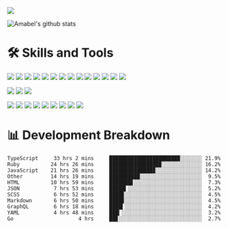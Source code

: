 <img src="https://img.shields.io/badge/last%20updated%20at-2021--01--07%2000%3A28%20(UTC)-brightgreen?style=for-the-badge">


![Amabel's github stats](https://github-readme-stats.vercel.app/api?username=amabel)


# 🛠️ Skills and Tools

[![](https://img.shields.io/badge/-JavaScript-f7e018?style=flat-square&logo=javascript&logoColor=white)](https://www.ecma-international.org/)
[![](https://img.shields.io/badge/-Angular-DD0031?style=flat-square&logo=angular&logoColor=white)](https://angular.io/)
[![](https://img.shields.io/badge/-Ruby-CC342D?style=flat-square&logo=ruby&logoColor=white)](https://www.ruby-lang.org/en/)
[![](https://img.shields.io/badge/-Ruby%20on%20Rails-CC0000?style=flat-square&logo=ruby-on-rails&logoColor=white)](https://rubyonrails.org/)
[![](https://img.shields.io/badge/-Vue.js-4fc08d?style=flat-square&logo=vue.js&logoColor=ffffff)](https://vuejs.org/)
[![](https://img.shields.io/badge/-Node.js-43853d?style=flat-square&logo=node.js&logoColor=ffffff)](https://nodejs.org/)
[![](https://img.shields.io/badge/-Go-00ADD8?style=flat-square&logo=go&logoColor=white)](https://golang.org/)
[![](https://img.shields.io/badge/-Python-3776AB?style=flat-square&logo=python&logoColor=ffffff)](https://www.python.org/)
[![](https://img.shields.io/badge/-Nginx-269539?style=flat-square&logo=nginx&logoColor=ffffff)](https://nginx.org/)
[![](https://img.shields.io/badge/-React-61DAFB?style=flat-square&logo=react&logoColor=white)](https://reactjs.org/)
[![](https://img.shields.io/badge/-HTML5-E34F26?style=flat-square&logo=html5&logoColor=white)](https://html.spec.whatwg.org/)
[![](https://img.shields.io/badge/-CSS3-1572B6?style=flat-square&logo=css3&logoColor=white)](https://www.w3.org/Style/CSS/)
[![](https://img.shields.io/badge/-Electron-47848F?style=flat-square&logo=electron&logoColor=white)](https://www.electronjs.org/)
[![](https://img.shields.io/badge/-Java-007396?style=flat-square&logo=java&logoColor=ffffff)](https://www.java.com/)

[![](https://img.shields.io/badge/-MySQL-4479A1?style=flat-square&logo=mysql&logoColor=white)](https://www.mysql.com/)
[![](https://img.shields.io/badge/-Redis-DC382D?style=flat-square&logo=redis&logoColor=white)](https://redis.io/)
[![](https://img.shields.io/badge/-PostgreSQL-336791?style=flat-square&logo=postgresql&logoColor=white)](https://www.postgresql.org/)

[![](https://img.shields.io/badge/-Visual%20Studio%20Code-007ACC?style=flat-square&logo=visual-studio-code&logoColor=white)](https://code.visualstudio.com/)
[![](https://img.shields.io/badge/-Git-f05032?style=flat-square&logo=git&logoColor=white)](https://git-scm.com/)
[![](https://img.shields.io/badge/-NPM-cb3837?style=flat-square&logo=npm&logoColor=white)](https://npmjs.com/)
[![](https://img.shields.io/badge/-Docker-2496ED?style=flat-square&logo=docker&logoColor=ffffff)](https://www.docker.com/)
[![](https://img.shields.io/badge/-Postman-FF6C37?style=flat-square&logo=postman&logoColor=white)](https://www.linuxfoundation.org/)
[![](https://img.shields.io/badge/-Debian-A81D33?style=flat-square&logo=debian&logoColor=white)](https://www.debian.org/)
[![](https://img.shields.io/badge/-Ubuntu-E95420?style=flat-square&logo=ubuntu&logoColor=white)](https://ubuntu.com/)
[![](https://img.shields.io/badge/-Amazon%20AWS-232F3E?style=flat-square&logo=amazon-aws&logoColor=white)](https://aws.amazon.com/)
[![](https://img.shields.io/badge/-Raspberry%20Pi-C51A4A?style=flat-square&logo=raspberry-pi&logoColor=white)](https://www.raspberrypi.org/)


# 📊 Development Breakdown
```
TypeScript     33 hrs 2 mins     ██████████████████████▉░░░░░░░ 21.9%
Ruby          24 hrs 26 mins     ████████████████▉░░░░░░░░░░░░░ 16.2%
JavaScript    21 hrs 26 mins     ██████████████▉░░░░░░░░░░░░░░░ 14.2%
Other         14 hrs 19 mins     █████████▉░░░░░░░░░░░░░░░░░░░░  9.5%
HTML          10 hrs 59 mins     ███████▋░░░░░░░░░░░░░░░░░░░░░░  7.3%
JSON           7 hrs 53 mins     █████▍░░░░░░░░░░░░░░░░░░░░░░░░  5.2%
SCSS           6 hrs 52 mins     ████▊░░░░░░░░░░░░░░░░░░░░░░░░░  4.5%
Markdown       6 hrs 50 mins     ████▊░░░░░░░░░░░░░░░░░░░░░░░░░  4.5%
GraphQL        6 hrs 18 mins     ████▍░░░░░░░░░░░░░░░░░░░░░░░░░  4.2%
YAML           4 hrs 48 mins     ███▎░░░░░░░░░░░░░░░░░░░░░░░░░░  3.2%
Go                     4 hrs     ██▊░░░░░░░░░░░░░░░░░░░░░░░░░░░  2.7%
```